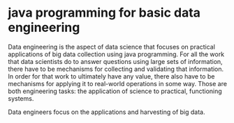 # java programming for basic data engineering

Data engineering is the aspect of data science that focuses on practical applications of big data collection using java programming. For all the work that data scientists do to answer questions using large sets of information, there have to be mechanisms for collecting and validating that information. In order for that work to ultimately have any value, there also have to be mechanisms for applying it to real-world operations in some way. Those are both engineering tasks: the application of science to practical, functioning systems.

Data engineers focus on the applications and harvesting of big data.
